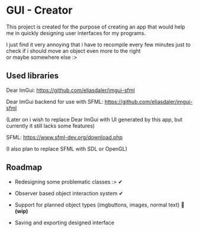 
# GUI - Creator

This project is created for the purpose of creating an app that would help
me in quickly designing user interfaces for my programs.

I just find it very annoying that i have to recompile every few minutes just to check if i should move an object even  more to the right    
or maybe  somewhere else :>

## Used libraries

Dear ImGui:
https://github.com/eliasdaler/imgui-sfml

Dear ImGui backend for use with SFML:
https://github.com/eliasdaler/imgui-sfml

(Later on i wish to replace Dear ImGui with UI generated by this app, but currently it still lacks some features)

SFML:
https://www.sfml-dev.org/download.php

(I also plan to replace SFML with SDL or OpenGL)


## Roadmap

- Redesigning some problematic classes :>  ✔

- Observer based object interaction system ✔

- Support for planned object types (imgbuttons, images, normal text) 🔧 **(wip)** 

- Saving and exporting designed interface 



